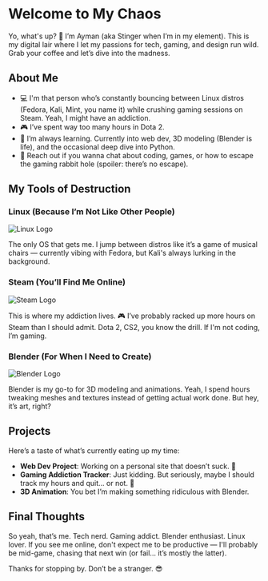 # Welcome to My Chaos

Yo, what's up? 👾 I’m Ayman (aka Stinger when I’m in my element). This is my digital lair where I let my passions for tech, gaming, and design run wild. Grab your coffee and let’s dive into the madness.

## About Me

- 💻 I'm that person who’s constantly bouncing between Linux distros (Fedora, Kali, Mint, you name it) while crushing gaming sessions on Steam. Yeah, I might have an addiction.
- 🎮 I’ve spent way too many hours in Dota 2.
- 🌱 I’m always learning. Currently into web dev, 3D modeling (Blender is life), and the occasional deep dive into Python.
- 📧 Reach out if you wanna chat about coding, games, or how to escape the gaming rabbit hole (spoiler: there’s no escape).

## My Tools of Destruction

### Linux (Because I’m Not Like Other People)
![Linux Logo](https://upload.wikimedia.org/wikipedia/commons/3/35/Tux.svg)

The only OS that gets me. I jump between distros like it’s a game of musical chairs — currently vibing with Fedora, but Kali's always lurking in the background.

### Steam (You’ll Find Me Online)
![Steam Logo](https://upload.wikimedia.org/wikipedia/commons/thumb/3/38/Steam_logo.svg/1280px-Steam_logo.svg.png)

This is where my addiction lives. 🎮 I’ve probably racked up more hours on Steam than I should admit. Dota 2, CS2, you know the drill. If I'm not coding, I’m gaming.

### Blender (For When I Need to Create)
![Blender Logo](https://upload.wikimedia.org/wikipedia/commons/thumb/5/53/Blender_logo_no_text.svg/1024px-Blender_logo_no_text.svg.png)

Blender is my go-to for 3D modeling and animations. Yeah, I spend hours tweaking meshes and textures instead of getting actual work done. But hey, it’s art, right?

## Projects

Here’s a taste of what’s currently eating up my time:

- **Web Dev Project**: Working on a personal site that doesn’t suck. 🚀
- **Gaming Addiction Tracker**: Just kidding. But seriously, maybe I should track my hours and quit... or not. 🤔
- **3D Animation**: You bet I’m making something ridiculous with Blender.

## Final Thoughts

So yeah, that’s me. Tech nerd. Gaming addict. Blender enthusiast. Linux lover. If you see me online, don't expect me to be productive — I'll probably be mid-game, chasing that next win (or fail... it’s mostly the latter).

Thanks for stopping by. Don’t be a stranger. 😎
